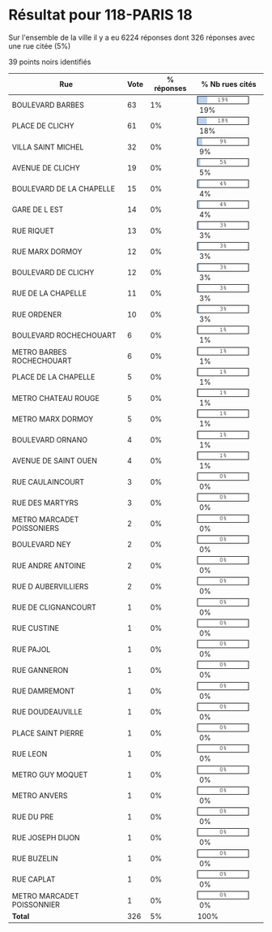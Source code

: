 # Résultat pour 118-PARIS 18

Sur l'ensemble de la ville il y a eu 6224 réponses dont 326 réponses avec une rue citée (5%)

39 points noirs identifiés

| Rue | Vote | % réponses | % Nb rues cités|
|-----|------|------------|----------------|
| BOULEVARD BARBES | 63 | 1% | <img src="../../img/bar_19.gif" />&nbsp;19%|
| PLACE DE CLICHY | 61 | 0% | <img src="../../img/bar_18.gif" />&nbsp;18%|
| VILLA SAINT MICHEL | 32 | 0% | <img src="../../img/bar_9.gif" />&nbsp;9%|
| AVENUE DE CLICHY | 19 | 0% | <img src="../../img/bar_5.gif" />&nbsp;5%|
| BOULEVARD DE LA CHAPELLE | 15 | 0% | <img src="../../img/bar_4.gif" />&nbsp;4%|
| GARE DE L EST | 14 | 0% | <img src="../../img/bar_4.gif" />&nbsp;4%|
| RUE RIQUET | 13 | 0% | <img src="../../img/bar_3.gif" />&nbsp;3%|
| RUE MARX DORMOY | 12 | 0% | <img src="../../img/bar_3.gif" />&nbsp;3%|
| BOULEVARD DE CLICHY | 12 | 0% | <img src="../../img/bar_3.gif" />&nbsp;3%|
| RUE DE LA CHAPELLE | 11 | 0% | <img src="../../img/bar_3.gif" />&nbsp;3%|
| RUE ORDENER | 10 | 0% | <img src="../../img/bar_3.gif" />&nbsp;3%|
| BOULEVARD ROCHECHOUART | 6 | 0% | <img src="../../img/bar_1.gif" />&nbsp;1%|
| METRO BARBES ROCHECHOUART | 6 | 0% | <img src="../../img/bar_1.gif" />&nbsp;1%|
| PLACE DE LA CHAPELLE | 5 | 0% | <img src="../../img/bar_1.gif" />&nbsp;1%|
| METRO CHATEAU ROUGE | 5 | 0% | <img src="../../img/bar_1.gif" />&nbsp;1%|
| METRO MARX DORMOY | 5 | 0% | <img src="../../img/bar_1.gif" />&nbsp;1%|
| BOULEVARD ORNANO | 4 | 0% | <img src="../../img/bar_1.gif" />&nbsp;1%|
| AVENUE DE SAINT OUEN | 4 | 0% | <img src="../../img/bar_1.gif" />&nbsp;1%|
| RUE CAULAINCOURT | 3 | 0% | <img src="../../img/bar_0.gif" />&nbsp;0%|
| RUE DES MARTYRS | 3 | 0% | <img src="../../img/bar_0.gif" />&nbsp;0%|
| METRO MARCADET POISSONIERS | 2 | 0% | <img src="../../img/bar_0.gif" />&nbsp;0%|
| BOULEVARD NEY | 2 | 0% | <img src="../../img/bar_0.gif" />&nbsp;0%|
| RUE ANDRE ANTOINE | 2 | 0% | <img src="../../img/bar_0.gif" />&nbsp;0%|
| RUE D AUBERVILLIERS | 2 | 0% | <img src="../../img/bar_0.gif" />&nbsp;0%|
| RUE DE CLIGNANCOURT | 1 | 0% | <img src="../../img/bar_0.gif" />&nbsp;0%|
| RUE CUSTINE | 1 | 0% | <img src="../../img/bar_0.gif" />&nbsp;0%|
| RUE PAJOL | 1 | 0% | <img src="../../img/bar_0.gif" />&nbsp;0%|
| RUE GANNERON | 1 | 0% | <img src="../../img/bar_0.gif" />&nbsp;0%|
| RUE DAMREMONT | 1 | 0% | <img src="../../img/bar_0.gif" />&nbsp;0%|
| RUE DOUDEAUVILLE | 1 | 0% | <img src="../../img/bar_0.gif" />&nbsp;0%|
| PLACE SAINT PIERRE | 1 | 0% | <img src="../../img/bar_0.gif" />&nbsp;0%|
| RUE LEON | 1 | 0% | <img src="../../img/bar_0.gif" />&nbsp;0%|
| METRO GUY MOQUET | 1 | 0% | <img src="../../img/bar_0.gif" />&nbsp;0%|
| METRO ANVERS | 1 | 0% | <img src="../../img/bar_0.gif" />&nbsp;0%|
| RUE DU PRE | 1 | 0% | <img src="../../img/bar_0.gif" />&nbsp;0%|
| RUE JOSEPH DIJON | 1 | 0% | <img src="../../img/bar_0.gif" />&nbsp;0%|
| RUE BUZELIN | 1 | 0% | <img src="../../img/bar_0.gif" />&nbsp;0%|
| RUE CAPLAT | 1 | 0% | <img src="../../img/bar_0.gif" />&nbsp;0%|
| METRO MARCADET POISSONNIER | 1 | 0% | <img src="../../img/bar_0.gif" />&nbsp;0%|
| **Total** | 326 | 5% | 100%|
